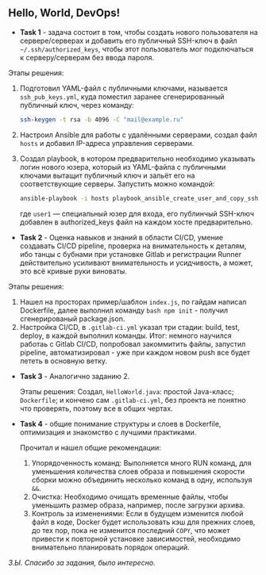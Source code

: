 ## Hello, World, DevOps!

- **Task 1** - задача состоит в том, чтобы создать нового пользователя на сервере/серверах и добавить его публичный SSH-ключ в файл `~/.ssh/authorized_keys`, чтобы этот пользователь мог подключаться к серверу/серверам без ввода пароля.

Этапы решения:
1. Подготовил YAML-файл с публичными ключами, называется `ssh_pub_keys.yml`, куда поместил заранее сгенерированный публичный ключ, через команду:

   ```bash
   ssh-keygen -t rsa -b 4096 -C "mail@example.ru"
   ```
2. Настроил Ansible для работы с удалёнными серверами, создал файл `hosts` и добавил IP-адреса управления серверами.

3. Создал playbook, в котором предварительно необходимо указывать логин нового юзера, который из YAML-файла с публичными ключами вытащит публичный ключ и зальёт его на соответствующие серверы. Запустить можно командой:
   ```bash
   ansible-playbook -i hosts playbook_ansible_create_user_and_copy_ssh -u user1
   ```
   где `user1` — специальный юзер для входа, его публинчый SSH-ключ добавлен в authorized_keys файл на каждом хосте предварительно.
   
- **Task 2** - Оценка навыков и знаний в области CI/CD, умение создавать CI/CD pipeline, проверка на внимательность к деталям, ибо танцы с бубнами при установке Gitlab и регистрации Runner действительно усиливают внимательность и усидчивость, а может, это всё кривые руки виноваты. 

Этапы решения:
1. Нашел на просторах пример/шаблон `index.js`, по гайдам написал Dockerfile, далее выполнил команду ```bash npm init``` - получил сгенерированый package.json. 
2. Настройка CI/CD, в `.gitlab-ci.yml` указал три стадии: build, test, deploy, в каждой выполнил команды. 
Итог: немного научился работаь с Gitlab CI/CD, попробовал закоммитить файлы, запустил pipeline, автоматизировал - уже при каждом новом push все будет лететь в основную ветку.

- **Task 3** - Аналогично заданию 2.

  Этапы решения:
  Создал, `HelloWorld.java`: простой Java-класс; `Dockerfile`; и кончено сам `.gitlab-ci.yml`, без проекта не понятно что проверять, поэтому все в общих чертах.  

- **Task 4** - общие понимание структуры и слоев в Dockerfile, оптимизация и знакомство с лучшими практиками.

  Прочитал и нашел общие рекомендации:
  1. Упорядоченность команд: Выполняется много RUN команд, для уменьшения количества слоев образа и повышения скорости сборки можно объединить несколько команд в одну, используя `&&`.
  2. Очистка: Необходимо очищать временные файлы, чтобы уменьшить размер образа, например, после загрузки архива.
  3. Контроль за изменениями: Если в будущем изменится любой файл в коде, Docker будет использовать кэш для прежних слоев, до тех пор, пока не изменится последний `COPY`, что может привести к повторной установке зависимостей, необходимо внимательно планировать порядок операций. 

*З.Ы. Спасибо за задания, было интересно.*

